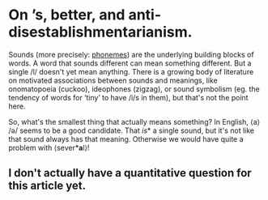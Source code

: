 # On ’s, better, and anti-disestablishmentarianism.

Sounds (more precisely: [phonemes](PhonemeFrequencies)) are the underlying
building blocks of words. A word that sounds different can mean something
different. But a single /l/ doesn't yet mean anything. There is a growing body
of literature on motivated associations between sounds and meanings, like
onomatopoeia (cuckoo), ideophones (zigzag), or sound symbolism (eg. the tendency
of words for ‘tiny’ to have /i/s in them), but that's not the point here.

So, what's the smallest thing that actually means something? In English, ⟨a⟩ /ə/
seems to be a good candidate. That *is** a single sound, but it's not like that
sound always has that meaning. Otherwise we would have quite a problem with
⟨sever***a**l⟩!

## I don't actually have a quantitative question for this article yet.
